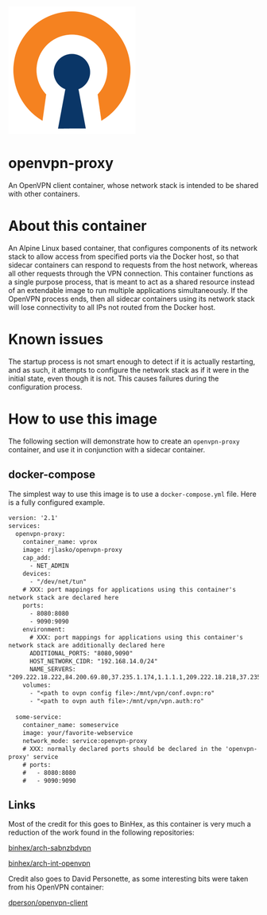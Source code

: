![logo](https://raw.githubusercontent.com/rjlasko/openvpn-proxy/master/logo.png)

# openvpn-proxy
An OpenVPN client container, whose network stack is intended to be shared with other containers.

# About this container
An Alpine Linux based container, that configures components of its network stack to allow access from specified ports via the Docker host, so that sidecar containers can respond to requests from the host network, whereas all other requests through the VPN connection.  This container functions as a single purpose process, that is meant to act as a shared resource instead of an extendable image to run multiple applications simultaneously.  If the OpenVPN process ends, then all sidecar containers using its network stack will lose connectivity to all IPs not routed from the Docker host.

# Known issues
The startup process is not smart enough to detect if it is actually restarting, and as such, it attempts to configure the network stack as if it were in the initial state, even though it is not.  This causes failures during the configuration process.

# How to use this image
The following section will demonstrate how to create an `openvpn-proxy` container, and use it in conjunction with a sidecar container.

## docker-compose
The simplest way to use this image is to use a `docker-compose.yml` file.  Here is a fully configured example.

```
version: '2.1'
services:
  openvpn-proxy:
    container_name: vprox
    image: rjlasko/openvpn-proxy
    cap_add:
      - NET_ADMIN
    devices:
      - "/dev/net/tun"
    # XXX: port mappings for applications using this container's network stack are declared here
    ports:
      - 8080:8080
      - 9090:9090
    environment:
      # XXX: port mappings for applications using this container's network stack are additionally declared here
      ADDITIONAL_PORTS: "8080,9090"
      HOST_NETWORK_CIDR: "192.168.14.0/24"
      NAME_SERVERS: "209.222.18.222,84.200.69.80,37.235.1.174,1.1.1.1,209.222.18.218,37.235.1.177,84.200.70.40,1.0.0.1"
    volumes:
      - "<path to ovpn config file>:/mnt/vpn/conf.ovpn:ro"
      - "<path to ovpn auth file>:/mnt/vpn/vpn.auth:ro"

  some-service:
    container_name: someservice
    image: your/favorite-webservice
    network_mode: service:openvpn-proxy
    # XXX: normally declared ports should be declared in the 'openvpn-proxy' service
    # ports:
    #   - 8080:8080
    #   - 9090:9090
```


## Links
Most of the credit for this goes to BinHex, as this container is very much a reduction of the work found in the following repositories:

[binhex/arch-sabnzbdvpn](https://github.com/binhex/arch-sabnzbdvpn)

[binhex/arch-int-openvpn](https://github.com/binhex/arch-int-openvpn)

Credit also goes to David Personette, as some interesting bits were taken from his OpenVPN container:

[dperson/openvpn-client](https://github.com/dperson/openvpn-client)